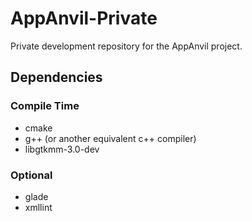 # AppAnvil-Private
Private development repository for the AppAnvil project.

## Dependencies
### Compile Time
* cmake
* g++ (or another equivalent c++ compiler)
* libgtkmm-3.0-dev
### Optional
* glade
* xmllint
